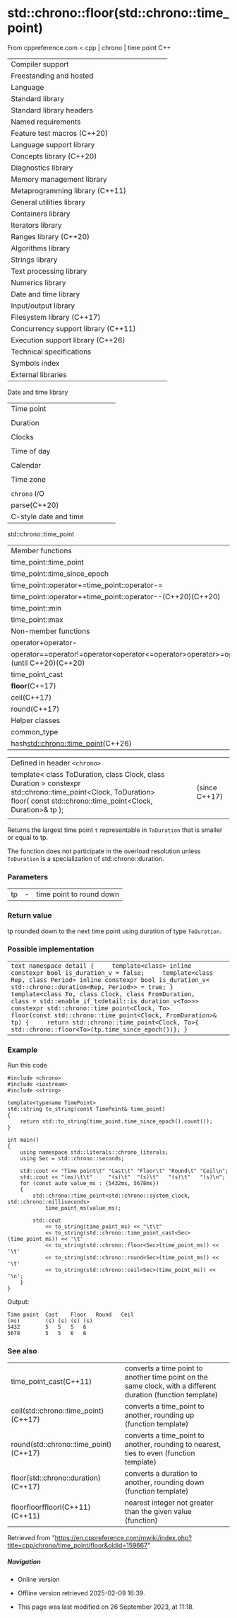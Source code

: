 # std::chrono::floor(std::chrono::time_point)

From cppreference.com
< cpp‎ | chrono‎ | time point
C++

|  |  |  |  |  |
| --- | --- | --- | --- | --- |
| Compiler support | | | | |
| Freestanding and hosted | | | | |
| Language | | | | |
| Standard library | | | | |
| Standard library headers | | | | |
| Named requirements | | | | |
| Feature test macros (C++20) | | | | |
| Language support library | | | | |
| Concepts library (C++20) | | | | |
| Diagnostics library | | | | |
| Memory management library | | | | |
| Metaprogramming library (C++11) | | | | |
| General utilities library | | | | |
| Containers library | | | | |
| Iterators library | | | | |
| Ranges library (C++20) | | | | |
| Algorithms library | | | | |
| Strings library | | | | |
| Text processing library | | | | |
| Numerics library | | | | |
| Date and time library | | | | |
| Input/output library | | | | |
| Filesystem library (C++17) | | | | |
| Concurrency support library (C++11) | | | | |
| Execution support library (C++26) | | | | |
| Technical specifications | | | | |
| Symbols index | | | | |
| External libraries | | | | |

Date and time library

|  |  |  |  |  |
| --- | --- | --- | --- | --- |
| Time point | | | | |
| |  |  |  |  |  | | --- | --- | --- | --- | --- | | time_point(C++11) | | | | | | |  |  |  |  |  | | --- | --- | --- | --- | --- | | clock_time_conversion(C++20) | | | | | | |  |  |  |  |  | | --- | --- | --- | --- | --- | | clock_cast(C++20) | | | | | |
| Duration | | | | |
| |  |  |  |  |  | | --- | --- | --- | --- | --- | | duration(C++11) | | | | | |
| Clocks | | | | |
| |  |  |  |  |  | | --- | --- | --- | --- | --- | | system_clock(C++11) | | | | | | steady_clock(C++11) | | | | | | is_clock(C++20) | | | | | | |  |  |  |  |  | | --- | --- | --- | --- | --- | | utc_clock(C++20) | | | | | | tai_clock(C++20) | | | | | | high_resolution_clock(C++11) | | | | | | |  |  |  |  |  | | --- | --- | --- | --- | --- | | gps_clock(C++20) | | | | | | file_clock(C++20) | | | | | | local_t(C++20) | | | | | |
| Time of day | | | | |
| |  |  |  |  |  | | --- | --- | --- | --- | --- | | is_amis_pm(C++20)(C++20) | | | | | | |  |  |  |  |  | | --- | --- | --- | --- | --- | | make12make24(C++20)(C++20) | | | | | | |  |  |  |  |  | | --- | --- | --- | --- | --- | | hh_mm_ss(C++20) | | | | | |  | | | | | |
| Calendar | | | | |
| |  |  |  |  |  | | --- | --- | --- | --- | --- | | day(C++20) | | | | | | month(C++20) | | | | | | year(C++20) | | | | | | weekday(C++20) | | | | | | operator/(C++20) | | | | | | year_month_day(C++20) | | | | | | |  |  |  |  |  | | --- | --- | --- | --- | --- | | year_month_day_last(C++20) | | | | | | year_month_weekday(C++20) | | | | | | year_month_weekday_last(C++20) | | | | | | weekday_indexed(C++20) | | | | | | weekday_last(C++20) | | | | | | month_day(C++20) | | | | | | |  |  |  |  |  | | --- | --- | --- | --- | --- | | month_day_last(C++20) | | | | | | month_weekday(C++20) | | | | | | month_weekday_last(C++20) | | | | | | year_month(C++20) | | | | | | last_speclast(C++20)(C++20) | | | | | |
| Time zone | | | | |
| |  |  |  |  |  | | --- | --- | --- | --- | --- | | tzdb(C++20) | | | | | | tzdb_list(C++20) | | | | | | get_tzdbget_tzdb_listreload_tzdbremote_version(C++20)(C++20)(C++20)(C++20) | | | | | | sys_info(C++20) | | | | | | |  |  |  |  |  | | --- | --- | --- | --- | --- | | local_info(C++20) | | | | | | nonexistent_local_time(C++20) | | | | | | ambiguous_local_time(C++20) | | | | | | locate_zone(C++20) | | | | | | current_zone(C++20) | | | | | | time_zone(C++20) | | | | | | choose(C++20) | | | | | | |  |  |  |  |  | | --- | --- | --- | --- | --- | | zoned_traits(C++20) | | | | | | zoned_time(C++20) | | | | | | time_zone_link(C++20) | | | | | | leap_second(C++20) | | | | | | leap_second_info(C++20) | | | | | | get_leap_second_info(C++20) | | | | | |  | | | | | |
| `chrono` I/O | | | | |
| parse(C++20) | | | | |
| C-style date and time | | | | |

std::chrono::time_point

|  |  |  |  |  |
| --- | --- | --- | --- | --- |
| Member functions | | | | |
| time_point::time_point | | | | |
| time_point::time_since_epoch | | | | |
| time_point::operator+=time_point::operator-= | | | | |
| time_point::operator++time_point::operator--(C++20)(C++20) | | | | |
| time_point::min | | | | |
| time_point::max | | | | |
| Non-member functions | | | | |
| operator+operator- | | | | |
| operator==operator!=operator<operator<=operator>operator>=operator<=>(until C++20)(C++20) | | | | |
| time_point_cast | | | | |
| ****floor****(C++17) | | | | |
| ceil(C++17) | | | | |
| round(C++17) | | | | |
| Helper classes | | | | |
| common_type | | | | |
| hash<std::chrono::time_point>(C++26) | | | | |

|  |  |  |
| --- | --- | --- |
| Defined in header `<chrono>` |  |  |
| template< class ToDuration, class Clock, class Duration >  constexpr std::chrono::time_point<Clock, ToDuration>     floor( const std::chrono::time_point<Clock, Duration>& tp ); |  | (since C++17) |
|  |  |  |

Returns the largest time point `t` representable in `ToDuration` that is smaller or equal to tp.

The function does not participate in the overload resolution unless `ToDuration` is a specialization of std::chrono::duration.

### Parameters

|  |  |  |
| --- | --- | --- |
| tp | - | time point to round down |

### Return value

tp rounded down to the next time point using duration of type `ToDuration`.

### Possible implementation

|  |
| --- |
| ```text namespace detail {     template<class> inline constexpr bool is_duration_v = false;     template<class Rep, class Period> inline constexpr bool is_duration_v<         std::chrono::duration<Rep, Period>> = true; }   template<class To, class Clock, class FromDuration,          class = std::enable_if_t<detail::is_duration_v<To>>> constexpr std::chrono::time_point<Clock, To>     floor(const std::chrono::time_point<Clock, FromDuration>& tp) {     return std::chrono::time_point<Clock, To>{         std::chrono::floor<To>(tp.time_since_epoch())}; } ``` |

### Example

Run this code

```
#include <chrono>
#include <iostream>
#include <string>
 
template<typename TimePoint>
std::string to_string(const TimePoint& time_point)
{
    return std::to_string(time_point.time_since_epoch().count());
}
 
int main()
{
    using namespace std::literals::chrono_literals;
    using Sec = std::chrono::seconds;
 
    std::cout << "Time point\t" "Cast\t" "Floor\t" "Round\t" "Ceil\n";
    std::cout << "(ms)\t\t"     "(s)\t"  "(s)\t"   "(s)\t"   "(s)\n";
    for (const auto value_ms : {5432ms, 5678ms})
    {
        std::chrono::time_point<std::chrono::system_clock, std::chrono::milliseconds>
            time_point_ms(value_ms);
 
        std::cout
            << to_string(time_point_ms) << "\t\t"
            << to_string(std::chrono::time_point_cast<Sec>(time_point_ms)) << '\t'
            << to_string(std::chrono::floor<Sec>(time_point_ms)) << '\t'
            << to_string(std::chrono::round<Sec>(time_point_ms)) << '\t'
            << to_string(std::chrono::ceil<Sec>(time_point_ms)) << '\n';
    }
}

```

Output:

```
Time point	Cast	Floor	Round	Ceil
(ms)		(s)	(s)	(s)	(s)
5432		5	5	5	6
5678		5	5	6	6

```

### See also

|  |  |
| --- | --- |
| time_point_cast(C++11) | converts a time point to another time point on the same clock, with a different duration   (function template) |
| ceil(std::chrono::time_point)(C++17) | converts a time_point to another, rounding up   (function template) |
| round(std::chrono::time_point)(C++17) | converts a time_point to another, rounding to nearest, ties to even   (function template) |
| floor(std::chrono::duration)(C++17) | converts a duration to another, rounding down   (function template) |
| floorfloorffloorl(C++11)(C++11) | nearest integer not greater than the given value   (function) |

Retrieved from "<https://en.cppreference.com/mwiki/index.php?title=cpp/chrono/time_point/floor&oldid=159667>"

##### Navigation

- Online version
- Offline version retrieved 2025-02-09 16:39.

- This page was last modified on 26 September 2023, at 11:18.